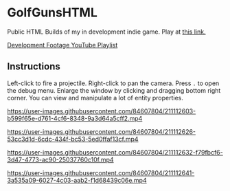 # GolfGunsHTML
Public HTML Builds of my in development indie game. Play at [this link.](https://aarontian-stack.github.io/GolfGunsHTML/ "GolfGuns")

[Development Footage YouTube Playlist](https://youtube.com/playlist?list=PLZcvEOxXvlm42nLZId6FSk-2XstOKeQi6)

## Instructions

Left-click to fire a projectile. Right-click to pan the camera.
Press ```.``` to open the debug menu. Enlarge the window by clicking and dragging bottom right corner. You can view and manipulate a lot of entity properties. 

https://user-images.githubusercontent.com/84607804/211112603-b599f65e-d761-4cf6-8348-9a3d64a5cff2.mp4



https://user-images.githubusercontent.com/84607804/211112626-53cc3d1d-6cdc-434f-bc53-5ed0ffaf13cf.mp4



https://user-images.githubusercontent.com/84607804/211112632-f79fbcf6-3d47-4773-ac90-25037760c10f.mp4



https://user-images.githubusercontent.com/84607804/211112641-3a535a09-6027-4c03-aab2-f1d68439c06e.mp4

